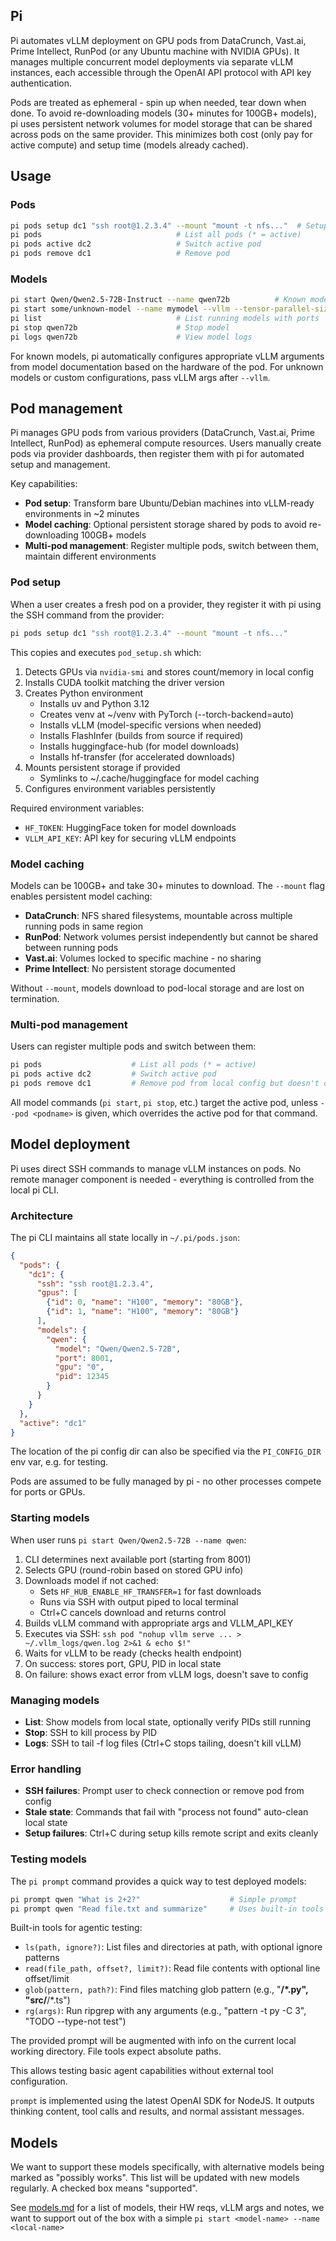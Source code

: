 ## Pi

Pi automates vLLM deployment on GPU pods from DataCrunch, Vast.ai, Prime Intellect, RunPod (or any Ubuntu machine with NVIDIA GPUs). It manages multiple concurrent model deployments via separate vLLM instances, each accessible through the OpenAI API protocol with API key authentication.

Pods are treated as ephemeral - spin up when needed, tear down when done. To avoid re-downloading models (30+ minutes for 100GB+ models), pi uses persistent network volumes for model storage that can be shared across pods on the same provider. This minimizes both cost (only pay for active compute) and setup time (models already cached).

## Usage

### Pods
```bash
pi pods setup dc1 "ssh root@1.2.3.4" --mount "mount -t nfs..."  # Setup pod (requires HF_TOKEN, VLLM_API_KEY env vars)
pi pods                              # List all pods (* = active)
pi pods active dc2                   # Switch active pod
pi pods remove dc1                   # Remove pod
```

### Models
```bash
pi start Qwen/Qwen2.5-72B-Instruct --name qwen72b          # Known model - pi handles vLLM args
pi start some/unknown-model --name mymodel --vllm --tensor-parallel-size 4 --max-model-len 32768  # Custom vLLM args
pi list                              # List running models with ports
pi stop qwen72b                      # Stop model
pi logs qwen72b                      # View model logs
```

For known models, pi automatically configures appropriate vLLM arguments from model documentation based on the hardware of the pod. For unknown models or custom configurations, pass vLLM args after `--vllm`.

## Pod management

Pi manages GPU pods from various providers (DataCrunch, Vast.ai, Prime Intellect, RunPod) as ephemeral compute resources. Users manually create pods via provider dashboards, then register them with pi for automated setup and management.

Key capabilities:
- **Pod setup**: Transform bare Ubuntu/Debian machines into vLLM-ready environments in ~2 minutes
- **Model caching**: Optional persistent storage shared by pods to avoid re-downloading 100GB+ models
- **Multi-pod management**: Register multiple pods, switch between them, maintain different environments

### Pod setup

When a user creates a fresh pod on a provider, they register it with pi using the SSH command from the provider:

```bash
pi pods setup dc1 "ssh root@1.2.3.4" --mount "mount -t nfs..."
```

This copies and executes `pod_setup.sh` which:
1. Detects GPUs via `nvidia-smi` and stores count/memory in local config
2. Installs CUDA toolkit matching the driver version
3. Creates Python environment
   - Installs uv and Python 3.12
   - Creates venv at ~/venv with PyTorch (--torch-backend=auto)
   - Installs vLLM (model-specific versions when needed)
   - Installs FlashInfer (builds from source if required)
   - Installs huggingface-hub (for model downloads)
   - Installs hf-transfer (for accelerated downloads)
4. Mounts persistent storage if provided
   - Symlinks to ~/.cache/huggingface for model caching
5. Configures environment variables persistently

Required environment variables:
- `HF_TOKEN`: HuggingFace token for model downloads
- `VLLM_API_KEY`: API key for securing vLLM endpoints

### Model caching

Models can be 100GB+ and take 30+ minutes to download. The `--mount` flag enables persistent model caching:

- **DataCrunch**: NFS shared filesystems, mountable across multiple running pods in same region
- **RunPod**: Network volumes persist independently but cannot be shared between running pods
- **Vast.ai**: Volumes locked to specific machine - no sharing
- **Prime Intellect**: No persistent storage documented

Without `--mount`, models download to pod-local storage and are lost on termination.

### Multi-pod management

Users can register multiple pods and switch between them:

```bash
pi pods                    # List all pods (* = active)
pi pods active dc2         # Switch active pod
pi pods remove dc1         # Remove pod from local config but doesn't destroy pod remotely.
```

All model commands (`pi start`, `pi stop`, etc.) target the active pod, unless `--pod <podname>` is given, which overrides the active pod for that command.

## Model deployment

Pi uses direct SSH commands to manage vLLM instances on pods. No remote manager component is needed - everything is controlled from the local pi CLI.

### Architecture
The pi CLI maintains all state locally in `~/.pi/pods.json`:
```json
{
  "pods": {
    "dc1": {
      "ssh": "ssh root@1.2.3.4",
      "gpus": [
        {"id": 0, "name": "H100", "memory": "80GB"},
        {"id": 1, "name": "H100", "memory": "80GB"}
      ],
      "models": {
        "qwen": {
          "model": "Qwen/Qwen2.5-72B",
          "port": 8001,
          "gpu": "0",
          "pid": 12345
        }
      }
    }
  },
  "active": "dc1"
}
```

The location of the pi config dir can also be specified via the `PI_CONFIG_DIR` env var, e.g. for testing.

Pods are assumed to be fully managed by pi - no other processes compete for ports or GPUs.

### Starting models
When user runs `pi start Qwen/Qwen2.5-72B --name qwen`:
1. CLI determines next available port (starting from 8001)
2. Selects GPU (round-robin based on stored GPU info)
3. Downloads model if not cached:
   - Sets `HF_HUB_ENABLE_HF_TRANSFER=1` for fast downloads
   - Runs via SSH with output piped to local terminal
   - Ctrl+C cancels download and returns control
4. Builds vLLM command with appropriate args and VLLM_API_KEY
5. Executes via SSH: `ssh pod "nohup vllm serve ... > ~/.vllm_logs/qwen.log 2>&1 & echo $!"`
6. Waits for vLLM to be ready (checks health endpoint)
7. On success: stores port, GPU, PID in local state
8. On failure: shows exact error from vLLM logs, doesn't save to config

### Managing models
- **List**: Show models from local state, optionally verify PIDs still running
- **Stop**: SSH to kill process by PID
- **Logs**: SSH to tail -f log files (Ctrl+C stops tailing, doesn't kill vLLM)

### Error handling
- **SSH failures**: Prompt user to check connection or remove pod from config
- **Stale state**: Commands that fail with "process not found" auto-clean local state
- **Setup failures**: Ctrl+C during setup kills remote script and exits cleanly

### Testing models
The `pi prompt` command provides a quick way to test deployed models:
```bash
pi prompt qwen "What is 2+2?"                    # Simple prompt
pi prompt qwen "Read file.txt and summarize"     # Uses built-in tools
```

Built-in tools for agentic testing:
- `ls(path, ignore?)`: List files and directories at path, with optional ignore patterns
- `read(file_path, offset?, limit?)`: Read file contents with optional line offset/limit
- `glob(pattern, path?)`: Find files matching glob pattern (e.g., "**/*.py", "src/**/*.ts")
- `rg(args)`: Run ripgrep with any arguments (e.g., "pattern -t py -C 3", "TODO --type-not test")

The provided prompt will be augmented with info on the current local working directory. File tools expect absolute paths.

This allows testing basic agent capabilities without external tool configuration.

`prompt` is implemented using the latest OpenAI SDK for NodeJS. It outputs thinking content, tool calls and results, and normal assistant messages.

## Models
We want to support these models specifically, with alternative models being marked as "possibly works". This list will be updated with new models regularly. A checked
box means "supported".

See [models.md](./models.md) for a list of models, their HW reqs, vLLM args and notes, we want to support out of the box with a simple `pi start <model-name> --name <local-name>`
